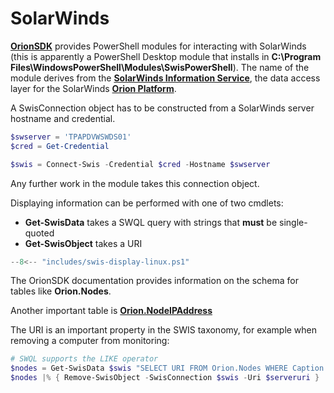 # SolarWinds

[**OrionSDK**](https://github.com/solarwinds/OrionSDK) provides PowerShell modules for interacting with SolarWinds (this is apparently a PowerShell Desktop module that installs in **C:\\Program Files\\WindowsPowerShell\\Modules\\SwisPowerShell**).
The name of the module derives from the [**SolarWinds Information Service**](https://github.com/solarwinds/OrionSDK/wiki/About-SWIS), the data access layer for the SolarWinds [**Orion Platform**](https://www.solarwinds.com/orion-platform).

A SwisConnection object has to be constructed from a SolarWinds server hostname and credential.

```powershell
$swserver = 'TPAPDVWSWDS01'
$cred = Get-Credential

$swis = Connect-Swis -Credential $cred -Hostname $swserver
```

Any further work in the module takes this connection object.

Displaying information can be performed with one of two cmdlets:

- **Get-SwisData** takes a SWQL query with strings that **must** be single-quoted
- **Get-SwisObject** takes a URI

```powershell title="Get-SwisData example"
--8<-- "includes/swis-display-linux.ps1"
```

The OrionSDK documentation provides information on the schema for tables like **Orion.Nodes**.

Another important table is [**Orion.NodeIPAddress**](http://solarwinds.github.io/OrionSDK/2020.2/schema/Orion.NodeIPAddresses.html)



The URI is an important property in the SWIS taxonomy, for example when removing a computer from monitoring:

```powershell title="Remove-SwisObject example"
# SWQL supports the LIKE operator
$nodes = Get-SwisData $swis "SELECT URI FROM Orion.Nodes WHERE Caption LIKE 'tpatevlrbtq%'"
$nodes |% { Remove-SwisObject -SwisConnection $swis -Uri $serveruri }
```